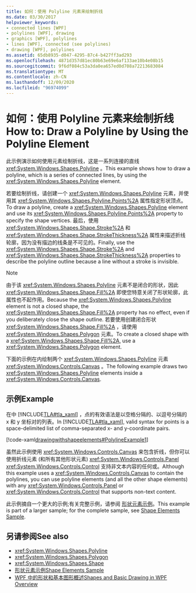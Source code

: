```yaml
---
title: 如何：使用 Polyline 元素来绘制折线
ms.date: 03/30/2017
helpviewer_keywords:
- connected lines [WPF]
- polylines [WPF], drawing
- graphics [WPF], polylines
- lines [WPF], connected (see polylines)
- drawing [WPF], polylines
ms.assetid: 65db8935-d047-4295-87c4-b427ff3ad293
ms.openlocfilehash: 4871d357d81ec80b63e69e6af133ae10b4e08b15
ms.sourcegitcommit: 9f6df084c53a3da0ea657ed0d708a72213683084
ms.translationtype: MT
ms.contentlocale: zh-CN
ms.lasthandoff: 12/09/2020
ms.locfileid: "96974099"
---
```

# <a name="how-to-draw-a-polyline-by-using-the-polyline-element"></a><span data-ttu-id="5a651-102">如何：使用 Polyline 元素来绘制折线</span><span class="sxs-lookup"><span data-stu-id="5a651-102">How to: Draw a Polyline by Using the Polyline Element</span></span>
<span data-ttu-id="5a651-103">此示例演示如何使用元素绘制折线，这是一系列连接的直线 <xref:System.Windows.Shapes.Polyline> 。</span><span class="sxs-lookup"><span data-stu-id="5a651-103">This example shows how to draw a polyline, which is a series of connected lines, by using the <xref:System.Windows.Shapes.Polyline> element.</span></span>  
  
 <span data-ttu-id="5a651-104">若要绘制折线，请创建一个 <xref:System.Windows.Shapes.Polyline> 元素，并使用其 <xref:System.Windows.Shapes.Polyline.Points%2A> 属性指定形状顶点。</span><span class="sxs-lookup"><span data-stu-id="5a651-104">To draw a polyline, create a <xref:System.Windows.Shapes.Polyline> element and use its <xref:System.Windows.Shapes.Polyline.Points%2A> property to specify the shape vertices.</span></span> <span data-ttu-id="5a651-105">最后，使用 <xref:System.Windows.Shapes.Shape.Stroke%2A> 和 <xref:System.Windows.Shapes.Shape.StrokeThickness%2A> 属性来描述折线轮廓，因为没有描边的线条是不可见的。</span><span class="sxs-lookup"><span data-stu-id="5a651-105">Finally, use the <xref:System.Windows.Shapes.Shape.Stroke%2A> and <xref:System.Windows.Shapes.Shape.StrokeThickness%2A> properties to describe the polyline outline because a line without a stroke is invisible.</span></span>  
  
> [!NOTE]
> <span data-ttu-id="5a651-106">由于该 <xref:System.Windows.Shapes.Polyline> 元素不是闭合的形状，因此 <xref:System.Windows.Shapes.Shape.Fill%2A> 即使您特意关闭了形状轮廓，此属性也不起作用。</span><span class="sxs-lookup"><span data-stu-id="5a651-106">Because the <xref:System.Windows.Shapes.Polyline> element is not a closed shape, the <xref:System.Windows.Shapes.Shape.Fill%2A> property has no effect, even if you deliberately close the shape outline.</span></span> <span data-ttu-id="5a651-107">若要使用创建闭合形状 <xref:System.Windows.Shapes.Shape.Fill%2A> ，请使用 <xref:System.Windows.Shapes.Polygon> 元素。</span><span class="sxs-lookup"><span data-stu-id="5a651-107">To create a closed shape with a <xref:System.Windows.Shapes.Shape.Fill%2A>, use a <xref:System.Windows.Shapes.Polygon> element.</span></span>  
  
 <span data-ttu-id="5a651-108">下面的示例在内绘制两个 <xref:System.Windows.Shapes.Polyline> 元素 <xref:System.Windows.Controls.Canvas> 。</span><span class="sxs-lookup"><span data-stu-id="5a651-108">The following example draws two <xref:System.Windows.Shapes.Polyline> elements inside a <xref:System.Windows.Controls.Canvas>.</span></span>  
  
## <a name="example"></a><span data-ttu-id="5a651-109">示例</span><span class="sxs-lookup"><span data-stu-id="5a651-109">Example</span></span>  
 <span data-ttu-id="5a651-110">在中 [!INCLUDE[TLA#tla_xaml](../../../includes/tlasharptla-xaml-md.md)] ，点的有效语法是以空格分隔的、以逗号分隔的 x 和 y 坐标对的列表。</span><span class="sxs-lookup"><span data-stu-id="5a651-110">In [!INCLUDE[TLA#tla_xaml](../../../includes/tlasharptla-xaml-md.md)], valid syntax for points is a space-delimited list of comma-separated x- and y-coordinate pairs.</span></span>  
  
 [!code-xaml[drawingwithshapeelements#PolylineExample1](~/samples/snippets/csharp/VS_Snippets_Wpf/DrawingWithShapeElements/CS/polylineexample.xaml#polylineexample1)]  
  
 <span data-ttu-id="5a651-111">虽然此示例使用 <xref:System.Windows.Controls.Canvas> 来包含折线，但你可以使用折线元素 (和所有其他形状元素) <xref:System.Windows.Controls.Panel> <xref:System.Windows.Controls.Control> 支持非文本内容的任何或。</span><span class="sxs-lookup"><span data-stu-id="5a651-111">Although this example uses a <xref:System.Windows.Controls.Canvas> to contain the polylines, you can use polyline elements (and all the other shape elements) with any <xref:System.Windows.Controls.Panel> or <xref:System.Windows.Controls.Control> that supports non-text content.</span></span>  
  
 <span data-ttu-id="5a651-112">此示例摘自一个更大的示例;有关完整示例，请参阅 [形状元素示例](https://github.com/Microsoft/WPF-Samples/tree/master/Graphics/ShapeElements)。</span><span class="sxs-lookup"><span data-stu-id="5a651-112">This example is part of a larger sample; for the complete sample, see [Shape Elements Sample](https://github.com/Microsoft/WPF-Samples/tree/master/Graphics/ShapeElements).</span></span>  
  
## <a name="see-also"></a><span data-ttu-id="5a651-113">另请参阅</span><span class="sxs-lookup"><span data-stu-id="5a651-113">See also</span></span>

- <xref:System.Windows.Shapes.Polyline>
- <xref:System.Windows.Shapes.Polygon>
- <xref:System.Windows.Shapes.Shape>
- [<span data-ttu-id="5a651-114">形状元素示例</span><span class="sxs-lookup"><span data-stu-id="5a651-114">Shape Elements Sample</span></span>](https://github.com/Microsoft/WPF-Samples/tree/master/Graphics/ShapeElements)
- [<span data-ttu-id="5a651-115">WPF 中的形状和基本图形概述</span><span class="sxs-lookup"><span data-stu-id="5a651-115">Shapes and Basic Drawing in WPF Overview</span></span>](shapes-and-basic-drawing-in-wpf-overview.md)
